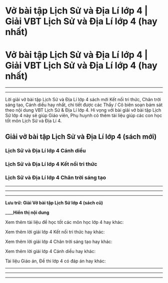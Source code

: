 # Vở bài tập Lịch Sử và Địa Lí lớp 4 | Giải VBT Lịch Sử và Địa Lí lớp 4 (hay nhất)

# Vở bài tập Lịch Sử và Địa Lí lớp 4 | Giải VBT Lịch Sử và Địa Lí lớp 4 (hay nhất)

* * *

* * *

Lời giải vở bài tập Lịch Sử và Địa Lí lớp 4 sách mới Kết nối tri thức, Chân trời sáng tạo, Cánh diều hay nhất, chi tiết được các Thầy / Cô biên soạn bám sát theo nội dung VBT Lịch Sử & Địa Lí lớp 4. Hi vọng với bài giải vở bài tập Lịch Sử lớp 4 này sẽ giúp Giáo viên, Phụ huynh có thêm tài liệu giúp các con học tốt môn Lịch Sử và Địa Lí 4.

## Giải vở bài tập Lịch Sử và Địa Lí lớp 4 (sách mới)

### **Lịch Sử và Địa Lí lớp 4 Cánh diều**

### **Lịch Sử và Địa Lí lớp 4 Kết nối tri thức**

### **Lịch Sử và Địa Lí lớp 4 Chân trời sáng tạo**

* * *

* * *

* * *

**Lưu trữ: Giải Vở bài tập Lịch Sử lớp 4 (sách cũ)**

____**Hiển thị nội dung**

Xem thêm tài liệu để học tốt các môn học lớp 4 hay khác:

Xem thêm lời giải lớp 4 Kết nối tri thức hay khác:

Xem thêm lời giải lớp 4 Chân trời sáng tạo hay khác:

Xem thêm lời giải lớp 4 Cánh diều hay khác:

Tài liệu Giáo án, Đề thi lớp 4 có đáp án hay khác:

* * *

* * *

* * *
